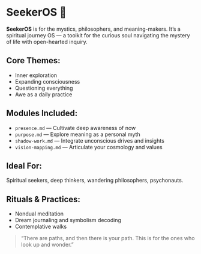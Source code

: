 # SeekerOS 🌌

**SeekerOS** is for the mystics, philosophers, and meaning-makers. It’s a spiritual journey OS — a toolkit for the curious soul navigating the mystery of life with open-hearted inquiry.

## Core Themes:
- Inner exploration
- Expanding consciousness
- Questioning everything
- Awe as a daily practice

## Modules Included:
- `presence.md` — Cultivate deep awareness of now
- `purpose.md` — Explore meaning as a personal myth
- `shadow-work.md` — Integrate unconscious drives and insights
- `vision-mapping.md` — Articulate your cosmology and values

## Ideal For:
Spiritual seekers, deep thinkers, wandering philosophers, psychonauts.

## Rituals & Practices:
- Nondual meditation
- Dream journaling and symbolism decoding
- Contemplative walks

> “There are paths, and then there is your path. This is for the ones who look up and wonder.”
